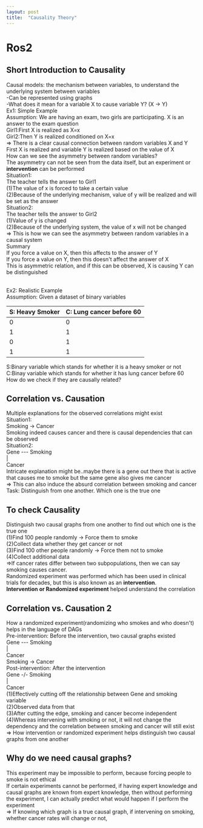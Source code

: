 ```yaml
---
layout: post
title:  "Causality Theory"
---
```


# Ros2
## Short Introduction to Causality
Causal models: the mechanism between variables, to understand the underlying system between variables <br/>
-Can be represented using graphs <br/>
-What does it mean for a variable X to cause variable Y? (X -> Y) <br/>
Ex1: Simple Example <br/>
Assumption: We are having an exam, two girls are participating. X is an answer to the exam question <br/>
Girl1:First X is realized as X=x <br/>
Girl2:Then Y is realized conditioned on X=x <br/>
=> There is a clear causal connection between random variables X and Y <br/>
First X is realized and variable Y is realized based on the value of X <br/>
How can we see the asymmetry between random variables? <br/>
The asymmetry can not be seen from the data itself, but an experiment or **intervention** can be performed <br/>
Situation1: <br/>
The teacher tells the answer to Girl1 <br/>
(1)The value of x is forced to take a certain value <br/>
(2)Because of the underlying mechanism, value of y will be realized and will be set as the answer <br/> 
Situation2: <br/>
The teacher tells the answer to Girl2 <br/>
(1)Value of y is changed <br/>
(2)Because of the underlying system, the value of x will not be changed <br/>
=> This is how we can see the asymmetry between random variables in a causal system <br/>
Summary <br/>
If you force a value on X, then this affects to the answer of Y <br/>
If you force a value on Y, then this doesn't affect the answer of X <br/>
This is asymmetric relation, and if this can be observed, X is causing Y can be distinguished <br/>
<br/>

Ex2: Realistic Example <br/>
Assumption: Given a dataset of binary variables <br/>

| S: Heavy Smoker | C: Lung cancer before 60 |
|-----------------|-----------------|
| 0 | 0 |
| 1 | 1 |
| 0 | 1 |
| 1 | 1 |


S:Binary variable which stands for whether it is a heavy smoker or not <br/>
C:Binay variable which stands for whether it has lung cancer before 60 <br/>
How do we check if they are causally related? <br/>

## Correlation vs. Causation
Multiple explanations for the observed correlations might exist <br/>
Situation1: <br/>
Smoking -> Cancer <br/>
Smoking indeed causes cancer and there is causal dependencies that can be observed <br/>
Situation2: <br/>
Gene --- Smoking <br/>
|  <br/>
Cancer  <br/>
Intricate explanation might be..maybe there is a gene out there that is active that causes me to smoke but the same gene also gives me cancer <br/>
=> This can also induce the absurd correlation between smoking and cancer <br/>
Task: Distinguish from one another. Which one is the true one <br/>

## To check Causality
Distinguish two causal graphs from one another to find out which one is the true one <br/>
(1)Find 100 people randomly -> Force them to smoke <br/>
(2)Collect data whether they get cancer or not <br/>
(3)Find 100 other people randomly -> Force them not to smoke <br/>
(4)Collect additional data <br/>
=>If cancer rates differ between two subpopulations, then we can say smoking causes cancer. <br/> 
Randomized experiment was performed which has been used in clinical trials for decades, but this is also known as an **intervention**. <br/>
**Intervention or Randomized experiment** helped understand the correlation <br/>

## Correlation vs. Causation 2
How a randomized experiment(randomizing who smokes and who doesn't) helps in the language of DAGs <br/>
Pre-intervention: Before the intervention, two causal graphs existed <br/>
Gene --- Smoking <br/>
|  <br/>
Cancer  <br/>
Smoking -> Cancer <br/>
Post-intervention: After the intervention <br/>
Gene -/- Smoking <br/>
|  <br/>
Cancer  <br/>
(1)Effectively cutting off the relationship between Gene and smoking variable <br/>
(2)Observed data from that <br/>
(3)After cutting the edge, smoking and cancer become independent <br/> 
(4)Whereas intervening with smoking or not, it will not change the dependency and the correlation between smoking and cancer will still exist <br/>
=> How intervention or randomized experiment helps distinguish two causal graphs from one another <br/>

## Why do we need causal graphs?
This experiment may be impossible to perform, because forcing people to smoke is not ethical <br/>
If certain experiments cannot be performed, if having expert knowledge and causal graphs are known from expert knowledge, then without performing the experiment, I can actually predict what would happen if I perform the experiment <br/>
=> If knowing which graph is a true causal graph, if intervening on smoking, whether cancer rates will change or not, 


